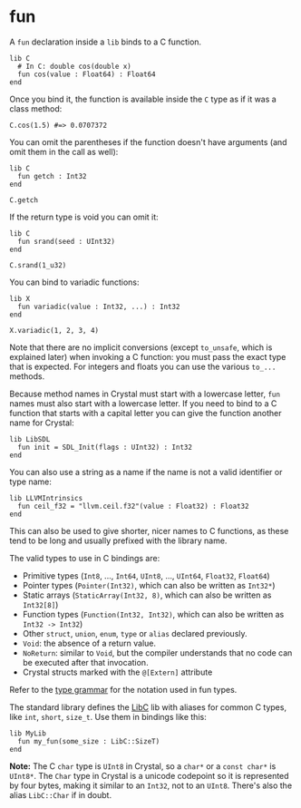 # fun

A `fun` declaration inside a `lib` binds to a C function.

```crystal
lib C
  # In C: double cos(double x)
  fun cos(value : Float64) : Float64
end
```

Once you bind it, the function is available inside the `C` type as if it was a class method:

```crystal
C.cos(1.5) #=> 0.0707372
```

You can omit the parentheses if the function doesn't have arguments (and omit them in the call as well):

```crystal
lib C
  fun getch : Int32
end

C.getch
```

If the return type is void you can omit it:

```crystal
lib C
  fun srand(seed : UInt32)
end

C.srand(1_u32)
```

You can bind to variadic functions:

```crystal
lib X
  fun variadic(value : Int32, ...) : Int32
end

X.variadic(1, 2, 3, 4)
```

Note that there are no implicit conversions (except `to_unsafe`, which is explained later) when invoking a C function: you must pass the exact type that is expected. For integers and floats you can use the various `to_...` methods.

Because method names in Crystal must start with a lowercase letter, `fun` names must also start with a lowercase letter. If you need to bind to a C function that starts with a capital letter you can give the function another name for Crystal:

```crystal
lib LibSDL
  fun init = SDL_Init(flags : UInt32) : Int32
end
```

You can also use a string as a name if the name is not a valid identifier or type name:

```crystal
lib LLVMIntrinsics
  fun ceil_f32 = "llvm.ceil.f32"(value : Float32) : Float32
end
```

This can also be used to give shorter, nicer names to C functions, as these tend to be long and usually prefixed with the library name.

The valid types to use in C bindings are:
* Primitive types (`Int8`, ..., `Int64`, `UInt8`, ..., `UInt64`, `Float32`, `Float64`)
* Pointer types (`Pointer(Int32)`, which can also be written as `Int32*`)
* Static arrays (`StaticArray(Int32, 8)`, which can also be written as `Int32[8]`)
* Function types (`Function(Int32, Int32)`, which can also be written as `Int32 -> Int32`)
* Other `struct`, `union`, `enum`, `type` or `alias` declared previously.
* `Void`: the absence of a return value.
* `NoReturn`: similar to `Void`, but the compiler understands that no code can be executed after that invocation.
* Crystal structs marked with the `@[Extern]` attribute

Refer to the [type grammar](../type_grammar.html) for the notation used in fun types.

The standard library defines the [LibC](https://github.com/crystal-lang/crystal/blob/master/src/lib_c.cr) lib with aliases for common C types, like `int`, `short`, `size_t`. Use them in bindings like this:

```crystal
lib MyLib
  fun my_fun(some_size : LibC::SizeT)
end
```

**Note:** The C `char` type is `UInt8` in Crystal, so a `char*` or a `const char*` is `UInt8*`. The `Char` type in Crystal is a unicode codepoint so it is represented by four bytes, making it similar to an `Int32`, not to an `UInt8`. There's also the alias `LibC::Char` if in doubt.
